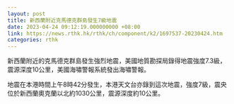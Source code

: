 ```yaml
---
layout: post
title: 新西蘭附近克馬德克群島發生7級地震
date: 2023-04-24 09:12:19.000000000 +08:00
link: https://news.rthk.hk/rthk/ch/component/k2/1697537-20230424.htm
categories: rthk
---
```


新西蘭附近的克馬德克群島發生強烈地震，美國地質勘探局錄得地震強度7.3級，震源深度10公里，美國海嘯警報系統發出海嘯警報。

地震在本港時間上午8時42分發生，本港天文台亦錄到這次地震，強度7級，震央位於新西蘭奧克蘭以北約1030公里，震源深度約10公里。
